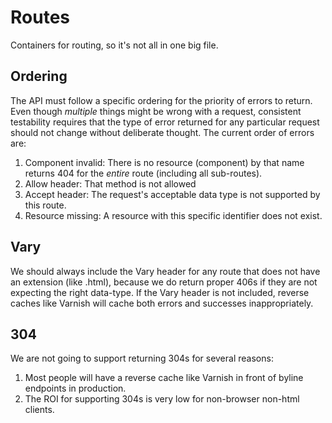 Routes
======

Containers for routing, so it's not all in one big file.

## Ordering

The API must follow a specific ordering for the priority of errors to return.  Even though _multiple_ things might be
wrong with a request, consistent testability requires that the type of error returned for any particular request should
not change without deliberate thought.  The current order of errors are:

1. Component invalid: There is no resource (component) by that name returns 404 for the _entire_ route (including all sub-routes).
2. Allow header: That method is not allowed
3. Accept header: The request's acceptable data type is not supported by this route.
4. Resource missing: A resource with this specific identifier does not exist.

## Vary

We should always include the Vary header for any route that does not have an extension (like .html), because we do
return proper 406s if they are not expecting the right data-type.  If the Vary header is not included, reverse caches
like Varnish will cache both errors and successes inappropriately.

## 304

We are not going to support returning 304s for several reasons:

1. Most people will have a reverse cache like Varnish in front of byline endpoints in production.
2. The ROI for supporting 304s is very low for non-browser non-html clients.